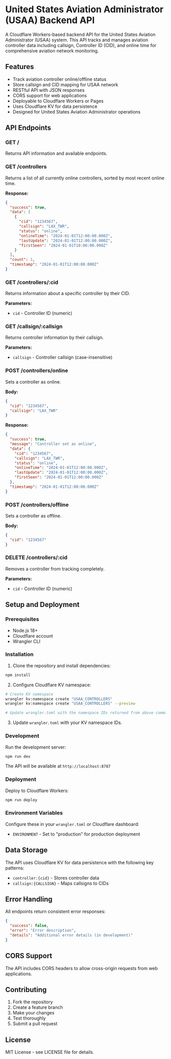 # United States Aviation Administrator (USAA) Backend API

A Cloudflare Workers-based backend API for the United States Aviation Administrator (USAA) system. This API tracks and manages aviation controller data including callsign, Controller ID (CID), and online time for comprehensive aviation network monitoring.

## Features

- Track aviation controller online/offline status
- Store callsign and CID mapping for USAA network
- RESTful API with JSON responses
- CORS support for web applications
- Deployable to Cloudflare Workers or Pages
- Uses Cloudflare KV for data persistence
- Designed for United States Aviation Administrator operations

## API Endpoints

### GET /
Returns API information and available endpoints.

### GET /controllers
Returns a list of all currently online controllers, sorted by most recent online time.

**Response:**
```json
{
  "success": true,
  "data": [
    {
      "cid": "1234567",
      "callsign": "LAX_TWR",
      "status": "online",
      "onlineTime": "2024-01-01T12:00:00.000Z",
      "lastUpdate": "2024-01-01T12:00:00.000Z",
      "firstSeen": "2024-01-01T10:00:00.000Z"
    }
  ],
  "count": 1,
  "timestamp": "2024-01-01T12:00:00.000Z"
}
```

### GET /controllers/:cid
Returns information about a specific controller by their CID.

**Parameters:**
- `cid` - Controller ID (numeric)

### GET /callsign/:callsign
Returns controller information by their callsign.

**Parameters:**
- `callsign` - Controller callsign (case-insensitive)

### POST /controllers/online
Sets a controller as online.

**Body:**
```json
{
  "cid": "1234567",
  "callsign": "LAX_TWR"
}
```

**Response:**
```json
{
  "success": true,
  "message": "Controller set as online",
  "data": {
    "cid": "1234567",
    "callsign": "LAX_TWR",
    "status": "online",
    "onlineTime": "2024-01-01T12:00:00.000Z",
    "lastUpdate": "2024-01-01T12:00:00.000Z",
    "firstSeen": "2024-01-01T12:00:00.000Z"
  },
  "timestamp": "2024-01-01T12:00:00.000Z"
}
```

### POST /controllers/offline
Sets a controller as offline.

**Body:**
```json
{
  "cid": "1234567"
}
```

### DELETE /controllers/:cid
Removes a controller from tracking completely.

**Parameters:**
- `cid` - Controller ID (numeric)

## Setup and Deployment

### Prerequisites
- Node.js 18+
- Cloudflare account
- Wrangler CLI

### Installation

1. Clone the repository and install dependencies:
```bash
npm install
```

2. Configure Cloudflare KV namespace:
```bash
# Create KV namespace
wrangler kv:namespace create "USAA_CONTROLLERS"
wrangler kv:namespace create "USAA_CONTROLLERS" --preview

# Update wrangler.toml with the namespace IDs returned from above commands
```

3. Update `wrangler.toml` with your KV namespace IDs.

### Development

Run the development server:
```bash
npm run dev
```

The API will be available at `http://localhost:8787`

### Deployment

Deploy to Cloudflare Workers:
```bash
npm run deploy
```

### Environment Variables

Configure these in your `wrangler.toml` or Cloudflare dashboard:
- `ENVIRONMENT` - Set to "production" for production deployment

## Data Storage

The API uses Cloudflare KV for data persistence with the following key patterns:

- `controller:{cid}` - Stores controller data
- `callsign:{CALLSIGN}` - Maps callsigns to CIDs

## Error Handling

All endpoints return consistent error responses:

```json
{
  "success": false,
  "error": "Error description",
  "details": "Additional error details (in development)"
}
```

## CORS Support

The API includes CORS headers to allow cross-origin requests from web applications.

## Contributing

1. Fork the repository
2. Create a feature branch
3. Make your changes
4. Test thoroughly
5. Submit a pull request

## License

MIT License - see LICENSE file for details.